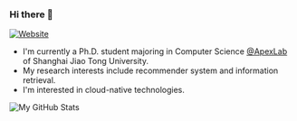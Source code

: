 ### Hi there 👋

<!--
**qinjr/qinjr** is a ✨ _special_ ✨ repository because its `README.md` (this file) appears on your GitHub profile.

Here are some ideas to get you started:

- 🔭 I’m currently working on ...
- 🌱 I’m currently learning ...
- 👯 I’m looking to collaborate on ...
- 🤔 I’m looking for help with ...
- 💬 Ask me about ...
- 📫 How to reach me: ...
- 😄 Pronouns: ...
- ⚡ Fun fact: ...
-->

[![Website](http://img.shields.io/badge/jiaruiqin.me-FF4088?style=flat-square&logo=Hugo&logoColor=white&link=https://jiaruiqin.me)](https://jiaruiqin.me)

- I'm currently a Ph.D. student majoring in Computer Science [@ApexLab](https://http://apex.sjtu.edu.cn/) of Shanghai Jiao Tong University.
- My research interests include recommender system and information retrieval.
- I'm interested in cloud-native technologies.

![My GitHub Stats](https://github-readme-stats.vercel.app/api?username=qinjr&show_icons=true&theme=graywhite)
